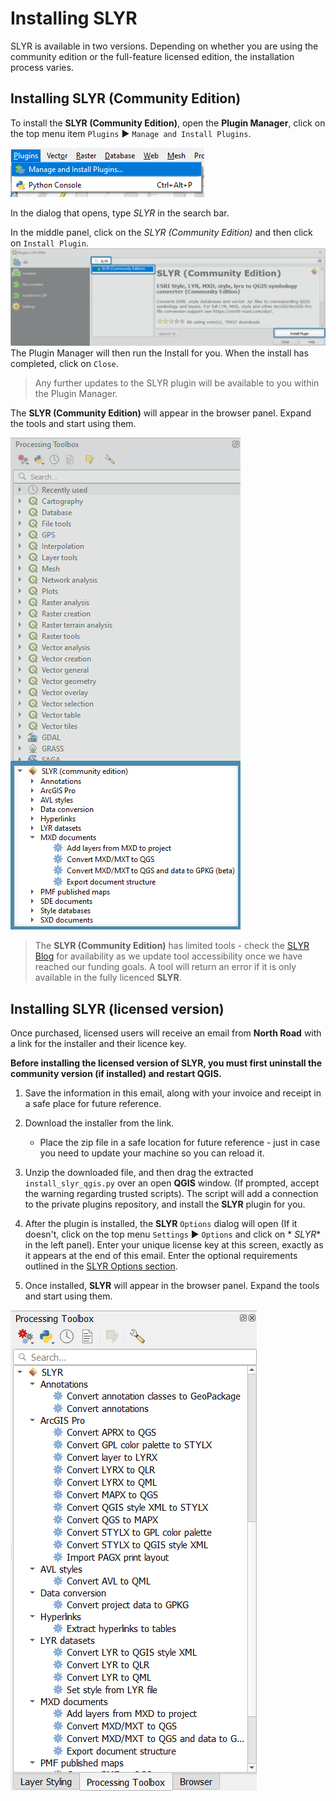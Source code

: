 # Installing SLYR

SLYR is available in two versions. Depending on whether you are using the 
community edition or the full-feature licensed edition, the installation
process varies.

## Installing **SLYR (Community Edition)**

To install the **SLYR (Community Edition)**, open the **Plugin Manager**, click
on the top menu item `Plugins` ▶️ `Manage and Install Plugins`.

![Open Plugin Manager](../images/plugin_mngr_open2.png)

In the dialog that opens, type *SLYR* in the search bar.

In the middle panel, click on the *SLYR (Community Edition)*  and then click
on `Install Plugin`.
![SLYR Community Edition](../images/comm_ed_blue2.png)
The Plugin Manager will then run the Install for you. When the install has
completed, click on `Close`.

> Any further updates to the SLYR plugin will be available to you within the
> Plugin Manager.

The **SLYR (Community Edition)** will appear in the browser panel. Expand the
tools and start using them.

![SLYR Community Edition location](../images/comm_ed_browser_blue2.png)
> The **SLYR (Community Edition)** has limited tools - check
> the [SLYR Blog](https://north-road.com/slyr/) for availability as we update
> tool accessibility once we have reached our funding goals.
> A tool will return an error if it is only available in the fully licenced **SLYR**.

## Installing SLYR (licensed version)

Once purchased, licensed users will receive an email from **North Road** with a
link for the installer and their licence key.

**Before installing the licensed version of SLYR, you must first uninstall the
community version (if installed) and restart QGIS.**

1. Save the information in this email, along with your invoice and receipt in a
   safe place for future reference.

2. Download the installer from the link.
    * Place the zip file in a safe location for future reference - just in case
      you need to update your machine so you can reload it.

3. Unzip the downloaded file, and then drag the
   extracted `install_slyr_qgis.py` over an open **QGIS** window. (If prompted,
   accept the warning regarding trusted scripts). The script will add a
   connection to the private plugins repository, and install the **SLYR**
   plugin for you.

4. After the plugin is installed, the **SLYR** `Options` dialog will open (If
   it doesn't, click on the top menu `Settings` ▶️ `Options` and click on *
   *SLYR** in the left panel). Enter your unique license key at this screen,
   exactly as it appears at the end of this email. Enter the optional
   requirements outlined in
   the [SLYR Options section](/user_guide/setting_up_slyr_options).

5. Once installed, **SLYR** will appear in the browser panel. Expand the tools
   and start using them.

![SLYR location](../images/browser.png)

